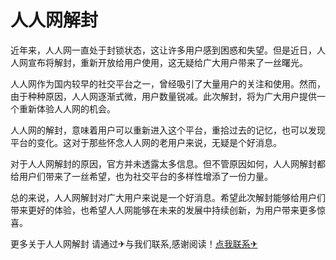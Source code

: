 # 人人网解封

近年来，人人网一直处于封锁状态，这让许多用户感到困惑和失望。但是近日，人人网宣布将解封，重新开放给用户使用，这无疑给广大用户带来了一丝曙光。

人人网作为国内较早的社交平台之一，曾经吸引了大量用户的关注和使用。然而，由于种种原因，人人网逐渐式微，用户数量锐减。此次解封，将为广大用户提供一个重新体验人人网的机会。

人人网的解封，意味着用户可以重新进入这个平台，重拾过去的记忆，也可以发现平台的变化。这对于那些怀念人人网的老用户来说，无疑是个好消息。

对于人人网解封的原因，官方并未透露太多信息。但不管原因如何，人人网解封都给用户们带来了一丝希望，也为社交平台的多样性增添了一份力量。

总的来说，人人网解封对广大用户来说是一个好消息。希望此次解封能够给用户们带来更好的体验，也希望人人网能够在未来的发展中持续创新，为用户带来更多惊喜。

更多关于人人网解封 请通过✈与我们联系,感谢阅读！[点我联系✈](https://vip.k02.cc)